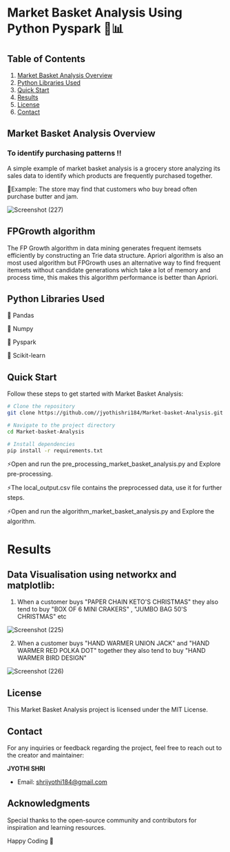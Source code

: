 # Market Basket Analysis Using Python Pyspark 🛒📊

## Table of Contents
1. [Market Basket Analysis Overview](#market-basket-analysis-overview)
2. [Python Libraries Used](#python-libraries-used)
3. [Quick Start](#quick-start)
4. [Results](#results)
5. [License](#license)
6. [Contact](#contact)
## Market Basket Analysis Overview

   ### To identify purchasing patterns !!

A simple example of market basket analysis is a grocery store analyzing its sales data to identify which products are frequently purchased together. 
   
   🎈Example: The store may find that customers who buy bread often purchase butter and jam.

![Screenshot (227)](https://github.com/jyothishri184/Market-basket-Analysis/assets/106957211/8ed4bdbd-c7f9-45e0-8168-db4b1a539ba4)


## FPGrowth algorithm

The FP Growth algorithm in data mining generates frequent itemsets efficiently by constructing an Trie data structure. Apriori algorithm is also an most used algorithm but FPGrowth uses an alternative way to find frequent itemsets without candidate generations which take a lot of memory and process time, this makes this algorithm performance is better than Apriori.

## Python Libraries Used

 🌟 Pandas
 
 🌟 Numpy
 
 🌟 Pyspark 
 
 🌟 Scikit-learn



## Quick Start
Follow these steps to get started with Market Basket Analysis:


```bash
# Clone the repository
git clone https://github.com//jyothishri184/Market-basket-Analysis.git

# Navigate to the project directory
cd Market-basket-Analysis

# Install dependencies
pip install -r requirements.txt
```


 ⚡Open and run the pre_processing_market_basket_analysis.py and Explore pre-processing.
   
 ⚡The local_output.csv file contains the preprocessed data, use it for further steps.
 
 ⚡Open and run the algorithm_market_basket_analysis.py and Explore the algorithm.

 
# Results 

 ## Data Visualisation using networkx and matplotlib:

1. When a customer buys "PAPER CHAIN KETO'S CHRISTMAS" they also tend to buy "BOX OF 6 MINI CRAKERS" , "JUMBO BAG 50'S CHRISTMAS" etc

![Screenshot (225)](https://github.com/jyothishri184/Market-basket-Analysis/assets/106957211/20b8325d-9437-49cf-ac84-b8f286ec7499)


2. When a customer buys "HAND WARMER UNION JACK" and "HAND WARMER RED POLKA DOT" together they also tend to buy "HAND WARMER BIRD DESIGN" 

![Screenshot (226)](https://github.com/jyothishri184/Market-basket-Analysis/assets/106957211/f7d944f5-4648-4414-b565-529d30a77cc6)



## License

This Market Basket Analysis project is licensed under the MIT License.

## Contact

For any inquiries or feedback regarding the project, feel free to reach out to the creator and maintainer:

**JYOTHI SHRI**
- Email: [shrijyothi184@gmail.com](mailto:shrijyothi184@gmail.com)

  
## Acknowledgments

Special thanks to the open-source community and contributors for inspiration and learning resources.

Happy Coding 🚀
